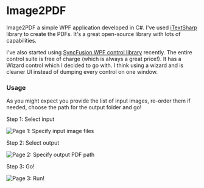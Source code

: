# Image2PDF
Image2PDF a simple WPF application developed in C#. I've used [iTextSharp](http://sourceforge.net/projects/itextsharp) library to create the PDFs. It's a great open-source library with lots of capabilities.

I've also started using [SyncFusion WPF control library](https://www.syncfusion.com/products/wpf) recently. The entire control suite is free of charge (which is always a great price!). It has a Wizard control which I decided to go with. I think using a wizard and is cleaner UI instead of dumping every control on one window.


### Usage
As you might expect you provide the list of input images, re-order them if needed, choose the path for the output folder and go! 

Step 1: Select input

![Page 1: Specify input image files](https://s3-eu-west-1.amazonaws.com/vpblogimg/2015/09/image2pdf-page1.png)

Step 2: Select output

![Page 2: Specify output PDF path](https://s3-eu-west-1.amazonaws.com/vpblogimg/2015/09/image2pdf-page2.png)

Step 3: Go!

![Page 3: Run!](https://s3-eu-west-1.amazonaws.com/vpblogimg/2015/09/image2pdf-page3.png)
